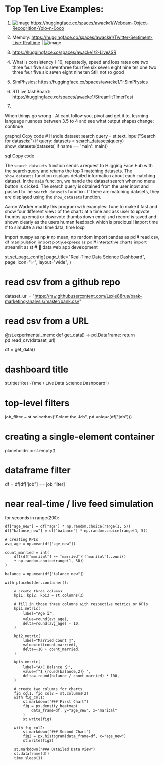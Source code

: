 

# Top Ten Live Examples:

1. ![image](https://user-images.githubusercontent.com/30595158/227757162-129e4bd9-6f7e-48ec-9904-d3c8b4601767.png)
https://huggingface.co/spaces/awacke1/Webcam-Object-Recognition-Yolo-n-Coco
2. Memory: https://huggingface.co/spaces/awacke1/Twitter-Sentiment-Live-Realtime   |   ![image](https://user-images.githubusercontent.com/30595158/227757196-a11b0b2c-75e7-4212-8573-050c3a21f1b5.png)

3. https://huggingface.co/spaces/awacke1/2-LiveASR 
4. What is consistency 1-10, repeatedly, speed and loss rates
one two three four five six seventhree four five six seven eight nine ten one two three four five six seven eight nine ten
Still not so good
5. SimPhysics: https://huggingface.co/spaces/awacke1/1-SimPhysics
6. RTLiveDashBoard: https://huggingface.co/spaces/awacke1/StreamlitTimerTest
7. 


When things go wrong - AI cant follow you,
pivot and get it to, learning language nuances between 3.5 to 4 and see what output shapes change:
continue

graphql
Copy code
    # Handle dataset search
    query = st.text_input("Search for datasets:")
    if query:
        datasets = search_datasets(query)
        show_datasets(datasets)
if name == 'main':
main()

sql
Copy code

The `search_datasets` function sends a request to Hugging Face Hub with the search query and returns the top 3 matching datasets. The `show_datasets` function displays detailed information about each matching dataset. In the `main` function, we handle the dataset search when no menu button is clicked. The search query is obtained from the user input and passed to the `search_datasets` function. If there are matching datasets, they are displayed using the `show_datasets` function.



Aaron Wacker
modify this program with examples:  Tune to make it fast and show four different views of the charts at a time and ask user to upvote thumbs up emoji or downvote thumbs down emoji and record is saved and shown clearly as the users human feedback which is precious!!  import time  # to simulate a real time data, time loop

import numpy as np  # np mean, np random
import pandas as pd  # read csv, df manipulation
import plotly.express as px  # interactive charts
import streamlit as st  # 🎈 data web app development

st.set_page_config(
    page_title="Real-Time Data Science Dashboard",
    page_icon="✅",
    layout="wide",
)

# read csv from a github repo
dataset_url = "https://raw.githubusercontent.com/Lexie88rus/bank-marketing-analysis/master/bank.csv"

# read csv from a URL
@st.experimental_memo
def get_data() -> pd.DataFrame:
    return pd.read_csv(dataset_url)

df = get_data()

# dashboard title
st.title("Real-Time / Live Data Science Dashboard")

# top-level filters
job_filter = st.selectbox("Select the Job", pd.unique(df["job"]))

# creating a single-element container
placeholder = st.empty()

# dataframe filter
df = df[df["job"] == job_filter]

# near real-time / live feed simulation
for seconds in range(200):

    df["age_new"] = df["age"] * np.random.choice(range(1, 5))
    df["balance_new"] = df["balance"] * np.random.choice(range(1, 5))

    # creating KPIs
    avg_age = np.mean(df["age_new"])

    count_married = int(
        df[(df["marital"] == "married")]["marital"].count()
        + np.random.choice(range(1, 30))
    )

    balance = np.mean(df["balance_new"])

    with placeholder.container():

        # create three columns
        kpi1, kpi2, kpi3 = st.columns(3)

        # fill in those three columns with respective metrics or KPIs
        kpi1.metric(
            label="Age ⏳",
            value=round(avg_age),
            delta=round(avg_age) - 10,
        )
        
        kpi2.metric(
            label="Married Count 💍",
            value=int(count_married),
            delta=-10 + count_married,
        )
        
        kpi3.metric(
            label="A/C Balance ＄",
            value=f"$ {round(balance,2)} ",
            delta=-round(balance / count_married) * 100,
        )

        # create two columns for charts
        fig_col1, fig_col2 = st.columns(2)
        with fig_col1:
            st.markdown("### First Chart")
            fig = px.density_heatmap(
                data_frame=df, y="age_new", x="marital"
            )
            st.write(fig)
            
        with fig_col2:
            st.markdown("### Second Chart")
            fig2 = px.histogram(data_frame=df, x="age_new")
            st.write(fig2)

        st.markdown("### Detailed Data View")
        st.dataframe(df)
        time.sleep(1)
        
        

